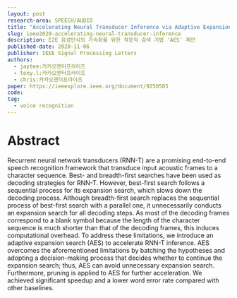 ```yaml
---
layout: post
research-area: SPEECH/AUDIO
title: "Accelerating Neural Transducer Inference via Adaptive Expansion Search"
slug: ieee2020-accelerating-neural-transducer-inference
description: E2E 음성인식의 가속화를 위한 적응적 검색 기법 'AES' 제안
published-date: 2020-11-06
publisher: IEEE Signal Processing Letters
authors:
  - jaytee:카카오엔터프라이즈
  - tony.l:카카오엔터프라이즈
  - chris:카카오엔터프라이즈
paper: https://ieeexplore.ieee.org/document/9250505
code:
tag:
  - voice recognition
---
```


# Abstract

Recurrent neural network transducers (RNN-T) are a promising end-to-end speech recognition framework that transduce input acoustic frames to a character sequence. Best- and breadth-first searches have been used as decoding strategies for RNN-T. However, best-first search follows a sequential process for its expansion search, which slows down the decoding process. Although breadth-first search replaces the sequential process of best-first search with a parallel one, it unnecessarily conducts an expansion search for all decoding steps. As most of the decoding frames correspond to a blank symbol because the length of the character sequence is much shorter than that of the decoding frames, this induces computational overhead. To address these limitations, we introduce an adaptive expansion search (AES) to accelerate RNN-T inference. AES overcomes the aforementioned limitations by batching the hypotheses and adopting a decision-making process that decides whether to continue the expansion search; thus, AES can avoid unnecessary expansion search. Furthermore, pruning is applied to AES for further acceleration. We achieved significant speedup and a lower word error rate compared with other baselines.
